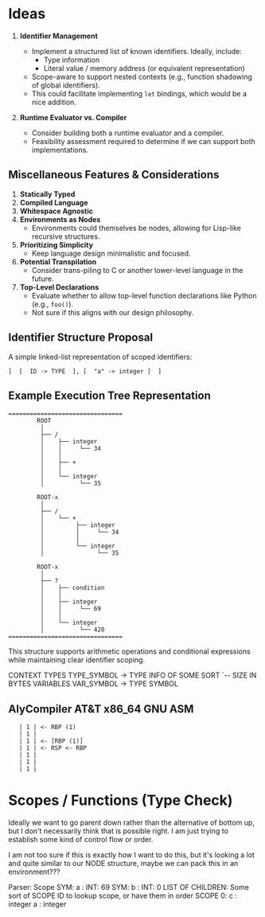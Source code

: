 # Ideas

1. **Identifier Management**
   - Implement a structured list of known identifiers. Ideally, include:
     - Type information
     - Literal value / memory address (or equivalent representation)
   - Scope-aware to support nested contexts (e.g., function shadowing of global identifiers).
   - This could facilitate implementing `let` bindings, which would be a nice addition.

2. **Runtime Evaluator vs. Compiler**
   - Consider building both a runtime evaluator and a compiler.
   - Feasibility assessment required to determine if we can support both implementations.

## Miscellaneous Features & Considerations

1. **Statically Typed**
2. **Compiled Language**
3. **Whitespace Agnostic**
4. **Environments as Nodes**
   - Environments could themselves be nodes, allowing for Lisp-like recursive structures.
5. **Prioritizing Simplicity**
   - Keep language design minimalistic and focused.
6. **Potential Transpilation**
   - Consider trans-piling to C or another lower-level language in the future.
7. **Top-Level Declarations**
   - Evaluate whether to allow top-level function declarations like Python (e.g., `foo()`).
   - Not sure if this aligns with our design philosophy.

## Identifier Structure Proposal

A simple linked-list representation of scoped identifiers:

```plaintext
[  [  ID -> TYPE  ], [  "a" -> integer ]  ]
```

## Example Execution Tree Representation

```plaintext
================================
        ROOT
         │
         ├── /
         │    ├── integer
         │    │     └── 34
         │    │
         │    ├── +
         │    │
         │    └── integer
         │          └── 35

        ROOT-x
         │
         ├── /
         │    └── +
         │         ├── integer
         │         │     └── 34
         │         │
         │         └── integer
         │               └── 35

        ROOT-x
         │
         ├── ?
         │    ├── condition
         │    │
         │    ├── integer
         │    │     └── 69
         │    │
         │    └── integer
         │          └── 420
================================
```

This structure supports arithmetic operations and conditional expressions while maintaining clear identifier scoping.

CONTEXT
   TYPES
      TYPE_SYMBOL -> TYPE INFO OF SOME SORT
                     `-- SIZE IN BYTES
   VARIABLES
      VAR_SYMBOL -> TYPE SYMBOL

## AlyCompiler AT&T x86_64 GNU ASM

```
   | 1 | <- RBP (1)
   | 1 |
   | 1 | <- [RBP (1)]
   | 1 | <- RSP <- RBP
   | 1 |
   | 1 |
   | 1 |
```

# Scopes / Functions (Type Check)

Ideally we want to go parent down rather than the alternative of bottom up, but I don't necessarily think that is possible right. I am just trying to establish some kind of control flow or order.

I am not too sure if this is exactly how I want to do this, but it's looking a lot and quite similar to our NODE structure, maybe we can pack this in an environment???

Parser:
Scope
   SYM: a : INT: 69
   SYM: b : INT: 0
   LIST OF CHILDREN:
      Some sort of SCOPE ID to lookup scope, or have them in order
      SCOPE 0:
         c : integer
         a : integer